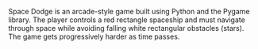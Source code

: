 Space Dodge is an arcade-style game built using Python and the Pygame library. The player controls a red rectangle spaceship and must navigate through space while avoiding falling white rectangular obstacles (stars). The game gets progressively harder as time passes.
